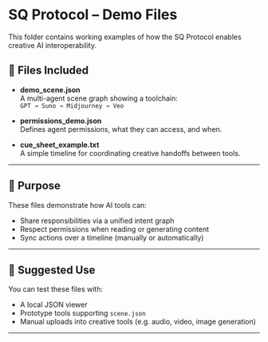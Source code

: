 # SQ Protocol – Demo Files

This folder contains working examples of how the SQ Protocol enables creative AI interoperability.

## 🔧 Files Included

- **demo_scene.json**  
  A multi-agent scene graph showing a toolchain:  
  `GPT → Suno → Midjourney → Veo`

- **permissions_demo.json**  
  Defines agent permissions, what they can access, and when.

- **cue_sheet_example.txt**  
  A simple timeline for coordinating creative handoffs between tools.

---

## 🧠 Purpose

These files demonstrate how AI tools can:
- Share responsibilities via a unified intent graph
- Respect permissions when reading or generating content
- Sync actions over a timeline (manually or automatically)

---

## 🧪 Suggested Use

You can test these files with:
- A local JSON viewer
- Prototype tools supporting `scene.json`
- Manual uploads into creative tools (e.g. audio, video, image generation)

---
